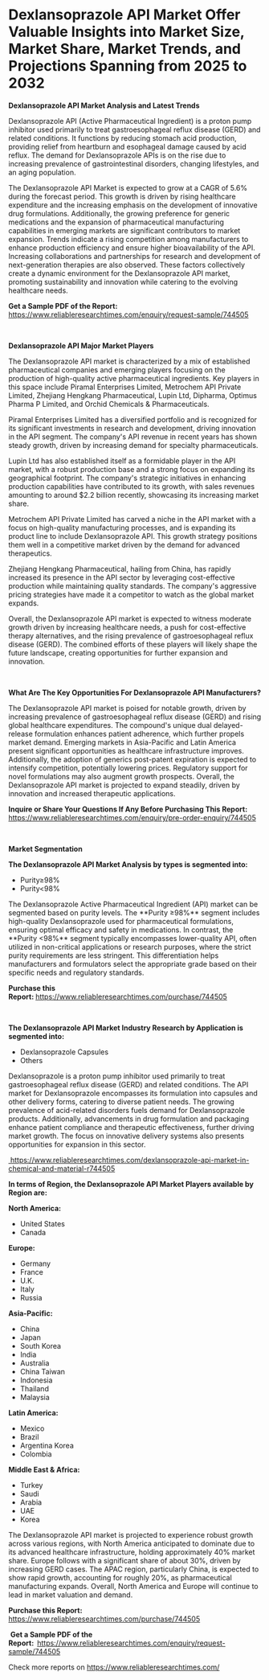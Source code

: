 <p><h1>Dexlansoprazole API Market Offer Valuable Insights into Market Size, Market Share, Market Trends, and Projections Spanning from 2025 to 2032</h1></p><p><strong>Dexlansoprazole API Market Analysis and Latest Trends</strong></p>
<p><p>Dexlansoprazole API (Active Pharmaceutical Ingredient) is a proton pump inhibitor used primarily to treat gastroesophageal reflux disease (GERD) and related conditions. It functions by reducing stomach acid production, providing relief from heartburn and esophageal damage caused by acid reflux. The demand for Dexlansoprazole APIs is on the rise due to increasing prevalence of gastrointestinal disorders, changing lifestyles, and an aging population.</p><p>The Dexlansoprazole API Market is expected to grow at a CAGR of 5.6% during the forecast period. This growth is driven by rising healthcare expenditure and the increasing emphasis on the development of innovative drug formulations. Additionally, the growing preference for generic medications and the expansion of pharmaceutical manufacturing capabilities in emerging markets are significant contributors to market expansion. Trends indicate a rising competition among manufacturers to enhance production efficiency and ensure higher bioavailability of the API. Increasing collaborations and partnerships for research and development of next-generation therapies are also observed. These factors collectively create a dynamic environment for the Dexlansoprazole API market, promoting sustainability and innovation while catering to the evolving healthcare needs.</p></p>
<p><strong>Get a Sample PDF of the Report:&nbsp;</strong> <a href="https://www.reliableresearchtimes.com/enquiry/request-sample/744505?utm_campaign=2205&utm_medium=2&utm_source=Github&utm_content=ia&utm_term=29032025&utm_id=dexlansoprazole-api">https://www.reliableresearchtimes.com/enquiry/request-sample/744505</a></p>
<p>&nbsp;</p>
<p><strong>Dexlansoprazole API Major Market Players</strong></p>
<p><p>The Dexlansoprazole API market is characterized by a mix of established pharmaceutical companies and emerging players focusing on the production of high-quality active pharmaceutical ingredients. Key players in this space include Piramal Enterprises Limited, Metrochem API Private Limited, Zhejiang Hengkang Pharmaceutical, Lupin Ltd, Dipharma, Optimus Pharma P Limited, and Orchid Chemicals & Pharmaceuticals. </p><p>Piramal Enterprises Limited has a diversified portfolio and is recognized for its significant investments in research and development, driving innovation in the API segment. The company's API revenue in recent years has shown steady growth, driven by increasing demand for specialty pharmaceuticals.</p><p>Lupin Ltd has also established itself as a formidable player in the API market, with a robust production base and a strong focus on expanding its geographical footprint. The company's strategic initiatives in enhancing production capabilities have contributed to its growth, with sales revenues amounting to around $2.2 billion recently, showcasing its increasing market share.</p><p>Metrochem API Private Limited has carved a niche in the API market with a focus on high-quality manufacturing processes, and is expanding its product line to include Dexlansoprazole API. This growth strategy positions them well in a competitive market driven by the demand for advanced therapeutics.</p><p>Zhejiang Hengkang Pharmaceutical, hailing from China, has rapidly increased its presence in the API sector by leveraging cost-effective production while maintaining quality standards. The company's aggressive pricing strategies have made it a competitor to watch as the global market expands.</p><p>Overall, the Dexlansoprazole API market is expected to witness moderate growth driven by increasing healthcare needs, a push for cost-effective therapy alternatives, and the rising prevalence of gastroesophageal reflux disease (GERD). The combined efforts of these players will likely shape the future landscape, creating opportunities for further expansion and innovation.</p></p>
<p>&nbsp;</p>
<p><strong>What Are The Key Opportunities For Dexlansoprazole API Manufacturers?</strong></p>
<p><p>The Dexlansoprazole API market is poised for notable growth, driven by increasing prevalence of gastroesophageal reflux disease (GERD) and rising global healthcare expenditures. The compound's unique dual delayed-release formulation enhances patient adherence, which further propels market demand. Emerging markets in Asia-Pacific and Latin America present significant opportunities as healthcare infrastructure improves. Additionally, the adoption of generics post-patent expiration is expected to intensify competition, potentially lowering prices. Regulatory support for novel formulations may also augment growth prospects. Overall, the Dexlansoprazole API market is projected to expand steadily, driven by innovation and increased therapeutic applications.</p></p>
<p><strong>Inquire or Share Your Questions If Any Before Purchasing This Report:</strong> <a href="https://www.reliableresearchtimes.com/enquiry/pre-order-enquiry/744505?utm_campaign=2205&utm_medium=2&utm_source=Github&utm_content=ia&utm_term=29032025&utm_id=dexlansoprazole-api">https://www.reliableresearchtimes.com/enquiry/pre-order-enquiry/744505</a></p>
<p>&nbsp;</p>
<p><strong>Market Segmentation</strong></p>
<p><strong>The Dexlansoprazole API Market Analysis by types is segmented into:</strong></p>
<p><ul><li>Purity≥98%</li><li>Purity<98%</li></ul></p>
<p><p>The Dexlansoprazole Active Pharmaceutical Ingredient (API) market can be segmented based on purity levels. The **Purity ≥98%** segment includes high-quality Dexlansoprazole used for pharmaceutical formulations, ensuring optimal efficacy and safety in medications. In contrast, the **Purity <98%** segment typically encompasses lower-quality API, often utilized in non-critical applications or research purposes, where the strict purity requirements are less stringent. This differentiation helps manufacturers and formulators select the appropriate grade based on their specific needs and regulatory standards.</p></p>
<p><strong>Purchase this Report:&nbsp;</strong><a href="https://www.reliableresearchtimes.com/purchase/744505?utm_campaign=2205&utm_medium=2&utm_source=Github&utm_content=ia&utm_term=29032025&utm_id=dexlansoprazole-api">https://www.reliableresearchtimes.com/purchase/744505</a></p>
<p>&nbsp;</p>
<p><strong>The Dexlansoprazole API Market Industry Research by Application is segmented into:</strong></p>
<p><ul><li>Dexlansoprazole Capsules</li><li>Others</li></ul></p>
<p><p>Dexlansoprazole is a proton pump inhibitor used primarily to treat gastroesophageal reflux disease (GERD) and related conditions. The API market for Dexlansoprazole encompasses its formulation into capsules and other delivery forms, catering to diverse patient needs. The growing prevalence of acid-related disorders fuels demand for Dexlansoprazole products. Additionally, advancements in drug formulation and packaging enhance patient compliance and therapeutic effectiveness, further driving market growth. The focus on innovative delivery systems also presents opportunities for expansion in this sector.</p></p>
<p><a href="https://www.reliableresearchtimes.com/dexlansoprazole-api-market-in-chemical-and-material-r744505?utm_campaign=2205&utm_medium=2&utm_source=Github&utm_content=ia&utm_term=29032025&utm_id=dexlansoprazole-api">&nbsp;https://www.reliableresearchtimes.com/dexlansoprazole-api-market-in-chemical-and-material-r744505</a></p>
<p><strong>In terms of Region, the Dexlansoprazole API Market Players available by Region are:</strong></p>
<p>
    <p> <strong> North America: </strong>
        <ul>
            <li>United States</li>
            <li>Canada</li>
        </ul>
        </p> 
    <p> <strong> Europe: </strong>
        <ul>
            <li>Germany</li>
            <li>France</li>
            <li>U.K.</li>
            <li>Italy</li>
            <li>Russia</li>
        </ul>
        </p> 
    <p> <strong> Asia-Pacific: </strong>
        <ul>
            <li>China</li>
            <li>Japan</li>
            <li>South Korea</li>
            <li>India</li>
            <li>Australia</li>
            <li>China Taiwan</li>
            <li>Indonesia</li>
            <li>Thailand</li>
            <li>Malaysia</li>
        </ul>
        </p> 
    <p> <strong> Latin America: </strong>
        <ul>
            <li>Mexico</li>
            <li>Brazil</li>
            <li>Argentina Korea</li>
            <li>Colombia</li>
        </ul>
        </p> 
    <p> <strong> Middle East & Africa: </strong>
        <ul>
            <li>Turkey</li>
            <li>Saudi</li>
            <li>Arabia</li>
            <li>UAE</li>
            <li>Korea</li>
        </ul>
    </p>
    </p>
<p><p>The Dexlansoprazole API market is projected to experience robust growth across various regions, with North America anticipated to dominate due to its advanced healthcare infrastructure, holding approximately 40% market share. Europe follows with a significant share of about 30%, driven by increasing GERD cases. The APAC region, particularly China, is expected to show rapid growth, accounting for roughly 20%, as pharmaceutical manufacturing expands. Overall, North America and Europe will continue to lead in market valuation and demand.</p></p>
<p><strong>Purchase this Report: </strong><a href="https://www.reliableresearchtimes.com/purchase/744505?utm_campaign=2205&utm_medium=2&utm_source=Github&utm_content=ia&utm_term=29032025&utm_id=dexlansoprazole-api">https://www.reliableresearchtimes.com/purchase/744505</a></p>
<p>&nbsp;<strong>Get a Sample PDF of the Report:&nbsp;&nbsp;</strong><a href="https://www.reliableresearchtimes.com/enquiry/request-sample/744505?utm_campaign=2205&utm_medium=2&utm_source=Github&utm_content=ia&utm_term=29032025&utm_id=dexlansoprazole-api">https://www.reliableresearchtimes.com/enquiry/request-sample/744505</a></p>
<p><strong></strong></p>
<p>Check more reports on <a href="https://www.reliableresearchtimes.com/?utm_campaign=2205&utm_medium=2&utm_source=Github&utm_content=ia&utm_term=29032025&utm_id=dexlansoprazole-api">https://www.reliableresearchtimes.com/</a></p>